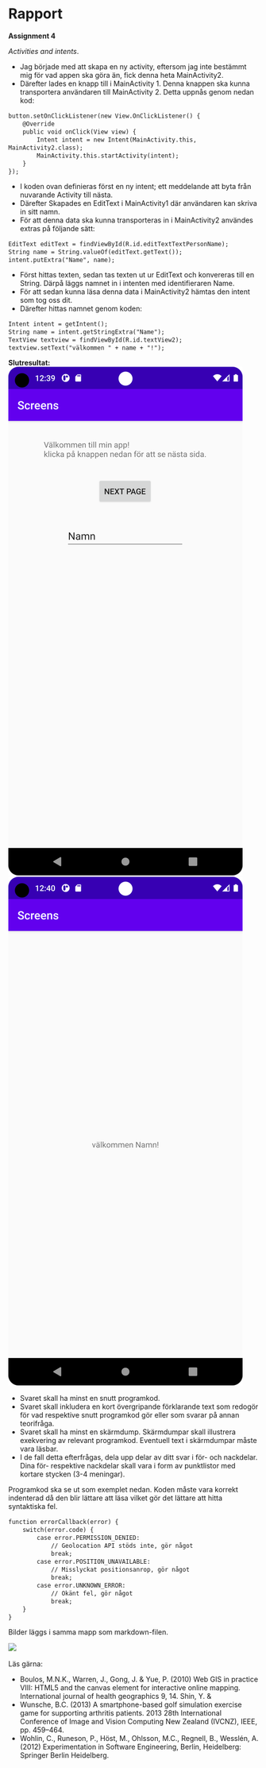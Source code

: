 
# Rapport

**Assignment 4**

_Activities and intents_.

- Jag började med att skapa en ny activity, eftersom jag inte bestämmt mig för vad appen ska göra än, fick denna heta MainActivity2.
- Därefter lades en knapp till i MainActivity 1. Denna knappen ska kunna transportera användaren till MainActivity 2. Detta uppnås genom nedan kod:
```
button.setOnClickListener(new View.OnClickListener() {
    @Override
    public void onClick(View view) {
        Intent intent = new Intent(MainActivity.this, MainActivity2.class);
        MainActivity.this.startActivity(intent);
    }
});
```
- I koden ovan definieras först en ny intent; ett meddelande att byta från nuvarande Activity till nästa.
- Därefter Skapades en EditText i MainActivity1 där användaren kan skriva in sitt namn.
- För att denna data ska kunna transporteras in i MainActivity2 användes extras på följande sätt:
```
EditText editText = findViewById(R.id.editTextTextPersonName);
String name = String.valueOf(editText.getText());
intent.putExtra("Name", name);
```
- Först hittas texten, sedan tas texten ut ur EditText och konvereras till en String. Därpå läggs namnet in i intenten med identifieraren Name.
- För att sedan kunna läsa denna data i MainActivity2 hämtas den intent som tog oss dit. 
- Därefter hittas namnet genom koden: 
```
Intent intent = getIntent();
String name = intent.getStringExtra("Name");
TextView textview = findViewById(R.id.textView2);
textview.setText("välkommen " + name + "!");
```
**Slutresultat:**
![](MainActivity1.png) ![](MainActivity2.png)

- Svaret skall ha minst en snutt programkod.
- Svaret skall inkludera en kort övergripande förklarande text som redogör för vad respektive snutt programkod gör eller som svarar på annan teorifråga.
- Svaret skall ha minst en skärmdump. Skärmdumpar skall illustrera exekvering av relevant programkod. Eventuell text i skärmdumpar måste vara läsbar.
- I de fall detta efterfrågas, dela upp delar av ditt svar i för- och nackdelar. Dina för- respektive nackdelar skall vara i form av punktlistor med kortare stycken (3-4 meningar).

Programkod ska se ut som exemplet nedan. Koden måste vara korrekt indenterad då den blir lättare att läsa vilket gör det lättare att hitta syntaktiska fel.

```
function errorCallback(error) {
    switch(error.code) {
        case error.PERMISSION_DENIED:
            // Geolocation API stöds inte, gör något
            break;
        case error.POSITION_UNAVAILABLE:
            // Misslyckat positionsanrop, gör något
            break;
        case error.UNKNOWN_ERROR:
            // Okänt fel, gör något
            break;
    }
}
```

Bilder läggs i samma mapp som markdown-filen.

![](android.png)

Läs gärna:

- Boulos, M.N.K., Warren, J., Gong, J. & Yue, P. (2010) Web GIS in practice VIII: HTML5 and the canvas element for interactive online mapping. International journal of health geographics 9, 14. Shin, Y. &
- Wunsche, B.C. (2013) A smartphone-based golf simulation exercise game for supporting arthritis patients. 2013 28th International Conference of Image and Vision Computing New Zealand (IVCNZ), IEEE, pp. 459–464.
- Wohlin, C., Runeson, P., Höst, M., Ohlsson, M.C., Regnell, B., Wesslén, A. (2012) Experimentation in Software Engineering, Berlin, Heidelberg: Springer Berlin Heidelberg.
